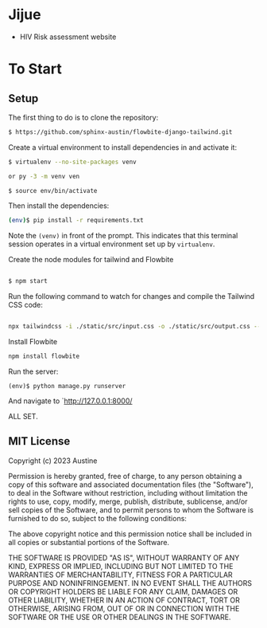 # Jijue
- HIV Risk assessment website

# To Start

## Setup

The first thing to do is to clone the repository:

```sh
$ https://github.com/sphinx-austin/flowbite-django-tailwind.git
```

Create a virtual environment to install dependencies in and activate it:

```sh
$ virtualenv --no-site-packages venv

or py -3 -m venv ven

$ source env/bin/activate
```

Then install the dependencies:

```sh
(env)$ pip install -r requirements.txt
```

Note the `(venv)` in front of the prompt. This indicates that this terminal
session operates in a virtual environment set up by `virtualenv`.

Create the node modules for tailwind and Flowbite

```sh

$ npm start
```

Run the following command to watch for changes and compile the Tailwind CSS code:
```sh

npx tailwindcss -i ./static/src/input.css -o ./static/src/output.css --watch
```

Install Flowbite
```sh
npm install flowbite
```




Run the server:

```
(env)$ python manage.py runserver
```

And navigate to `http://127.0.0.1:8000/

ALL SET.



## MIT License

Copyright (c) 2023 Austine

Permission is hereby granted, free of charge, to any person obtaining a copy
of this software and associated documentation files (the "Software"), to deal
in the Software without restriction, including without limitation the rights
to use, copy, modify, merge, publish, distribute, sublicense, and/or sell
copies of the Software, and to permit persons to whom the Software is
furnished to do so, subject to the following conditions:

The above copyright notice and this permission notice shall be included in all
copies or substantial portions of the Software.

THE SOFTWARE IS PROVIDED "AS IS", WITHOUT WARRANTY OF ANY KIND, EXPRESS OR
IMPLIED, INCLUDING BUT NOT LIMITED TO THE WARRANTIES OF MERCHANTABILITY,
FITNESS FOR A PARTICULAR PURPOSE AND NONINFRINGEMENT. IN NO EVENT SHALL THE
AUTHORS OR COPYRIGHT HOLDERS BE LIABLE FOR ANY CLAIM, DAMAGES OR OTHER
LIABILITY, WHETHER IN AN ACTION OF CONTRACT, TORT OR OTHERWISE, ARISING FROM,
OUT OF OR IN CONNECTION WITH THE SOFTWARE OR THE USE OR OTHER DEALINGS IN THE
SOFTWARE.

